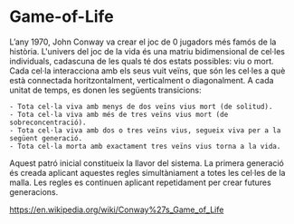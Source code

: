 # Game-of-Life
L’any 1970, John Conway va crear el joc de 0 jugadors més famós de la història. 
L'univers del joc de la vida és una matriu bidimensional de cel·les individuals, cadascuna de les quals té dos estats possibles: viu o mort. Cada cel·la interacciona amb els seus vuit veïns, que són les cel·les a què està connectada horitzontalment, verticalment o diagonalment. A cada unitat de temps, es donen les següents transicions:

    - Tota cel·la viva amb menys de dos veïns vius mort (de solitud).
    - Tota cel·la viva amb més de tres veïns vius mort (de sobreconcentració).
    - Tota cel·la viva amb dos o tres veïns vius, segueix viva per a la següent generació.
    - Tota cel·la morta amb exactament tres veïns vius torna a la vida.

Aquest patró inicial constitueix la llavor del sistema. La primera generació és creada aplicant aquestes regles simultàniament a totes les cel·les de la malla. Les regles es continuen aplicant repetidament per crear futures generacions.


https://en.wikipedia.org/wiki/Conway%27s_Game_of_Life
